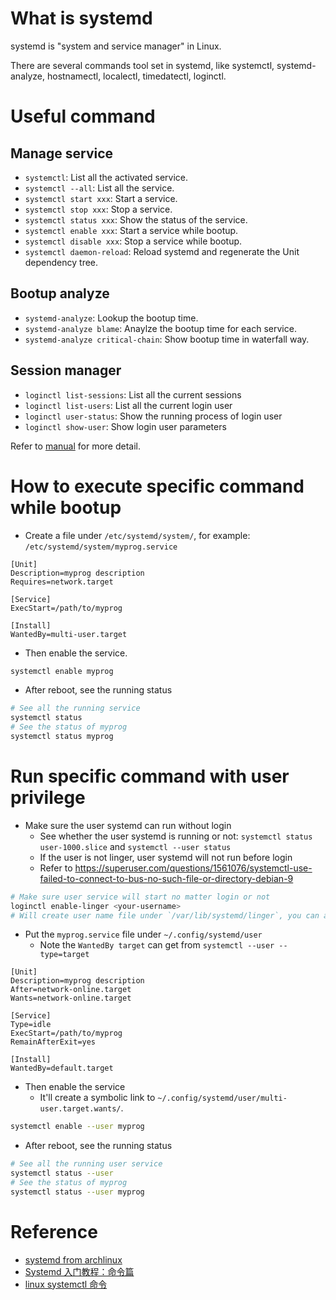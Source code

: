 # What is systemd

systemd is "system and service manager" in Linux.

There are several commands tool set in systemd, like systemctl, systemd-analyze, hostnamectl, localectl, timedatectl, loginctl.

# Useful command

## Manage service
* `systemctl`: List all the activated service.
* `systemctl --all`: List all the service.
* `systemctl start xxx`: Start a service.
* `systemctl stop xxx`: Stop a service.
* `systemctl status xxx`: Show the status of the service.
* `systemctl enable xxx`: Start a service while bootup.
* `systemctl disable xxx`: Stop a service while bootup.
* `systemctl daemon-reload`: Reload systemd and regenerate the Unit dependency tree.

## Bootup analyze
* `systemd-analyze`: Lookup the bootup time.
* `systemd-analyze blame`: Anaylze the bootup time for each service.
* `systemd-analyze critical-chain`: Show bootup time in waterfall way.

## Session manager
* `loginctl list-sessions`: List all the current sessions
* `loginctl list-users`: List all the current login user
* `loginctl user-status`: Show the running process of login user
* `loginctl show-user`: Show login user parameters

Refer to [manual](http://manpages.ubuntu.com/manpages/bionic/zh_TW/man1/loginctl.1.html) for more detail.

# How to execute specific command while bootup

* Create a file under `/etc/systemd/system/`, for example: `/etc/systemd/system/myprog.service`

```
[Unit]
Description=myprog description
Requires=network.target

[Service]
ExecStart=/path/to/myprog

[Install]
WantedBy=multi-user.target
```

* Then enable the service.

```bash
systemctl enable myprog
```

* After reboot, see the running status

```bash
# See all the running service
systemctl status
# See the status of myprog
systemctl status myprog
```

# Run specific command with user privilege

* Make sure the user systemd can run without login
  - See whether the user systemd is running or not: `systemctl status user-1000.slice` and `systemctl --user status`
  - If the user is not linger, user systemd will not run before login
  - Refer to https://superuser.com/questions/1561076/systemctl-use-failed-to-connect-to-bus-no-such-file-or-directory-debian-9

```bash
# Make sure user service will start no matter login or not
loginctl enable-linger <your-username>
# Will create user name file under `/var/lib/systemd/linger`, you can also view by `loginctl user-status | grep Linger`
```

* Put the `myprog.service` file under `~/.config/systemd/user`
  - Note the `WantedBy target` can get from `systemctl --user --type=target`

```
[Unit]
Description=myprog description
After=network-online.target
Wants=network-online.target

[Service]
Type=idle
ExecStart=/path/to/myprog
RemainAfterExit=yes

[Install]
WantedBy=default.target
```

* Then enable the service
  - It'll create a symbolic link to `~/.config/systemd/user/multi-user.target.wants/`.

```bash
systemctl enable --user myprog
```

* After reboot, see the running status

```bash
# See all the running user service
systemctl status --user
# See the status of myprog
systemctl status --user myprog
```

# Reference

* [systemd from archlinux](https://wiki.archlinux.org/index.php/Systemd)
* [Systemd 入门教程：命令篇](http://www.ruanyifeng.com/blog/2016/03/systemd-tutorial-commands.html)
* [linux systemctl 命令](https://www.cnblogs.com/sparkdev/p/8472711.html)
